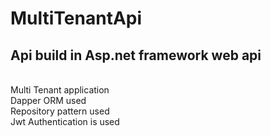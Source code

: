 # MultiTenantApi
<h2>Api build in Asp.net framework web api</h2>

<br>Multi Tenant application
<br>Dapper ORM used
<br>Repository pattern used
<br>Jwt Authentication is used
